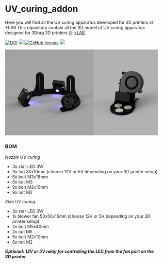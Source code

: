 # UV_curing_addon
Here you will find all the UV curing apparatus developed for 3D printers at +LAB
This repository contain all the 3D model of UV curing apparatus designed for 3Drag 3D printers @ [+LAB](www.piulab.it).

[![DOI]()]()
![](https://img.shields.io/badge/CAD-fusion360-orange?logo=autodesk)
[![GitHub license](https://img.shields.io/github/license/piuLAB-official/3Drag_UV_curing?color=green)](https://github.com/piuLAB-official/3Drag_UV_curing/blob/main/LICENSE)
![](https://img.shields.io/github/v/release/piuLAB-official/3Drag_UV_curing)

![](https://github.com/piuLAB-official/3Drag_UV_curing/blob/main/cover.png)

### BOM
_Nozzle UV curing_
- 3x star LED 3W
- 3x fan 30x10mm (choose 12V or 5V depending on your 3D printer setup)
- 6x bolt M3x18mm
- 6x nut M3
- 9x bolt M2x10mm
- 9x nut M2

_Side UV curing_
- 3x star LED 3W
- 1x blower fan 50x50x15mm (choose 12V or 5V depending on your 3D printer setup)
- 2x bolt M5x40mm
- 2x nut M5
- 6x bolt M2x10mm
- 6x nut M2

**_Optional: 12V or 5V relay for controlling the LED from the fan port on the 3D printer_**
